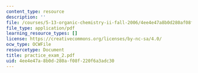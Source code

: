 ```yaml
---
content_type: resource
description: ''
file: /courses/5-13-organic-chemistry-ii-fall-2006/4ee4e47a8b0d280af08f220f6a3adc30_practice_exam_2.pdf
file_type: application/pdf
learning_resource_types: []
license: https://creativecommons.org/licenses/by-nc-sa/4.0/
ocw_type: OCWFile
resourcetype: Document
title: practice_exam_2.pdf
uid: 4ee4e47a-8b0d-280a-f08f-220f6a3adc30
---
```

